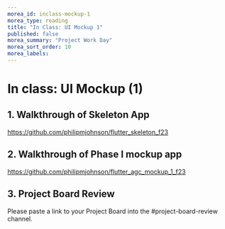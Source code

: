 ```yaml
---
morea_id: inclass-mockup-1
morea_type: reading
title: "In Class: UI Mockup 1"
published: false
morea_summary: "Project Work Day"
morea_sort_order: 10
morea_labels: 
---
```


# In class: UI Mockup (1)

## 1. Walkthrough of Skeleton App

<https://github.com/philipmjohnson/flutter_skeleton_f23>

## 2. Walkthrough of Phase I mockup app

<https://github.com/philipmjohnson/flutter_agc_mockup_1_f23>

## 3. Project Board Review

Please paste a link to your Project Board into the #project-board-review channel.
